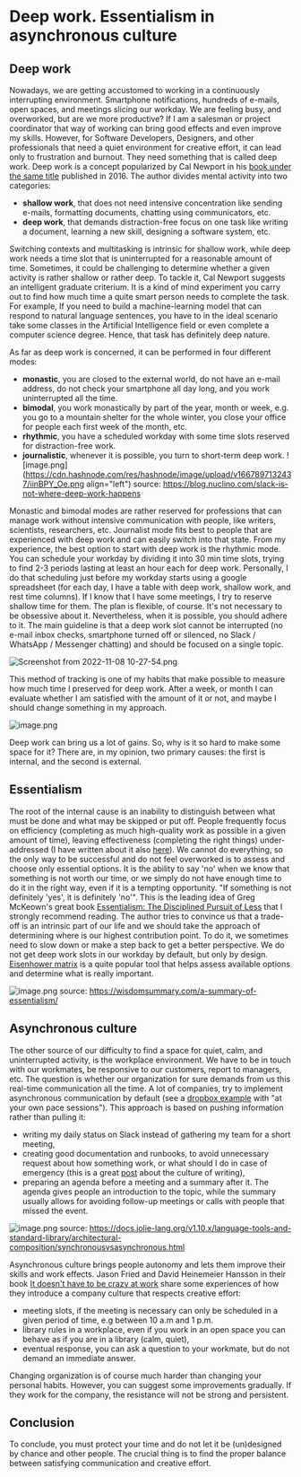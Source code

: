 # Deep work. Essentialism in asynchronous culture


## Deep work
Nowadays, we are getting accustomed to working in a continuously interrupting environment. Smartphone notifications, hundreds of e-mails, open spaces, and meetings slicing our workday. We are feeling busy, and overworked, but are we more productive? 
If I am a salesman or project coordinator that way of working can bring good effects and even improve my skills. However, for Software Developers, Designers, and other professionals that need a quiet environment for creative effort, it can lead only to frustration and burnout. They need something that is called deep work. Deep work is a concept popularized by Cal Newport in his [book under the same title](https://www.amazon.com/Deep-Work-Focused-Success-Distracted/dp/1455586692) published in 2016. The author divides mental activity into two categories:
- **shallow work**, that does not need intensive concentration like sending e-mails, formatting documents, chatting using communicators, etc.
- **deep work**, that demands distraction-free focus on one task like writing a document, learning a new skill, designing a software system, etc.

Switching contexts and multitasking is intrinsic for shallow work, while deep work needs a time slot that is uninterrupted for a reasonable amount of time. Sometimes, it could be challenging to determine whether a given activity is rather shallow or rather deep. To tackle it, Cal Newport suggests an intelligent graduate criterium. It is a kind of mind experiment you carry out to find how much time a quite smart person needs to complete the task. For example, If you need to build a machine-learning model that can respond to natural language sentences, you have to in the ideal scenario take some classes in the Artificial Intelligence field or even complete a computer science degree. Hence, that task has definitely deep nature.

As far as deep work is concerned, it can be performed in four different modes:
- **monastic**, you are closed to the external world, do not have an e-mail address, do not check your smartphone all day long, and you work uninterrupted all the time.
- **bimodal**, you work monastically by part of the year, month or week, e.g. you go to a mountain shelter for the whole winter, you close your office for people each first week of the month, etc.
- **rhythmic**, you have a scheduled workday with some time slots reserved for distraction-free work.
- **journalistic**, whenever it is possible, you turn to short-term deep work.
![image.png](https://cdn.hashnode.com/res/hashnode/image/upload/v1667897132437/iinBPY_Oe.png align="left")
source: https://blog.nuclino.com/slack-is-not-where-deep-work-happens

Monastic and bimodal modes are rather reserved for professions that can manage work without intensive communication with people, like writers, scientists, researchers, etc. Journalist mode fits best to people that are experienced with deep work and can easily switch into that state. From my experience, the best option to start with deep work is the rhythmic mode. You can schedule your workday by dividing it into 30 min time slots, trying to find 2-3 periods lasting at least an hour each for deep work. Personally, I do that scheduling just before my workday starts using a google spreadsheet (for each day, I have a table with deep work, shallow work, and rest time columns). If I know that I have some meetings, I try to reserve shallow time for them. The plan is flexible, of course. It's not necessary to be obsessive about it. Nevertheless, when it is possible, you should adhere to it. The main guideline is that a deep work slot cannot be interrupted (no e-mail inbox checks, smartphone turned off or silenced, no Slack / WhatsApp / Messenger chatting) and should be focused on a single topic.

![Screenshot from 2022-11-08 10-27-54.png](https://cdn.hashnode.com/res/hashnode/image/upload/v1667899696011/1sKbk8uQQ.png)

This method of tracking is one of my habits that make possible to measure how much time I preserved for deep work. After a week, or month I can evaluate whether I am satisfied with the amount of it or not, and maybe I should change something in my approach.

![image.png](https://cdn.hashnode.com/res/hashnode/image/upload/v1667900013390/fL0naxgqr.png)

Deep work can bring us a lot of gains. So, why is it so hard to make some space for it? There are, in my opinion, two primary causes: the first is internal, and the second is external.

## Essentialism
The root of the internal cause is an inability to distinguish between what must be done and what may be skipped or put off. People frequently focus on efficiency (completing as much high-quality work as possible in a given amount of time), leaving effectiveness (completing the right things) under-addressed (I have written about it also [here](https://jorzel.hashnode.dev/continuous-learning-framework#heading-knowledge-of-the-business-domain)). We cannot do everything, so the only way to be successful and do not feel overworked is to assess and choose only essential options. It is the ability to say 'no' when we know that something is not worth our time, or we simply do not have enough time to do it in the right way, even if it is a tempting opportunity. "If something is not definitely 'yes', it is definitely 'no'". This is the leading idea of 
Greg McKeown's great book [Essentialism: The Disciplined Pursuit of Less](https://www.amazon.com/Essentialism-Disciplined-Pursuit-Greg-McKeown/dp/0804137382) that I strongly recommend reading. The author tries to convince us that a trade-off is an intrinsic part of our life and we should take the approach of determining where is our highest contribution point. To do it, we sometimes need to slow down or make a step back to get a better perspective. We do not get deep work slots in our workday by default, but only by design. 
[Eisenhower matrix](https://www.eisenhower.me/eisenhower-matrix/) is a quite popular tool that helps assess available options and determine what is really important.


![image.png](https://cdn.hashnode.com/res/hashnode/image/upload/v1667914880815/wC-C6MLnj.png)
source: https://wisdomsummary.com/a-summary-of-essentialism/

## Asynchronous culture

The other source of our difficulty to find a space for quiet, calm, and uninterrupted activity, is the workplace environment. We have to be in touch with our workmates, be responsive to our customers, report to managers, etc. The question is whether our organization for sure demands from us this real-time communication all the time. A lot of companies, try to implement asynchronous communication by default (see a [dropbox example](https://dropbox.tech/culture/a-day-in-the-life-engineer-onboarding-at-dropbox) with "at your own pace sessions"). This approach is based on pushing information rather than pulling it:
- writing my daily status on Slack instead of gathering my team for a short meeting,
- creating good documentation and runbooks, to avoid unnecessary request about how something work, or what should I do in case of emergency (this is a great [post](https://www.karlsutt.com/articles/communicating-effectively-as-a-developer/) about the culture of writing),
- preparing an agenda before a meeting and a summary after it. The agenda gives people an introduction to the topic, while the summary usually allows for avoiding follow-up meetings or calls with people that missed the event.

![image.png](https://cdn.hashnode.com/res/hashnode/image/upload/v1667914780750/p8NRU5uuH.png)
source: https://docs.jolie-lang.org/v1.10.x/language-tools-and-standard-library/architectural-composition/synchronousvsasynchronous.html


Asynchronous culture brings people autonomy and lets them improve their skills and work effects. Jason Fried and David Heinemeier Hansson in their book [It doesn't have to be crazy at work](https://www.amazon.com/Doesnt-Have-Be-Crazy-Work/dp/0008323445) share some experiences of how they introduce a company culture that respects creative effort:
- meeting slots, if the meeting is necessary can only be scheduled in a given period of time, e.g between 10 a.m and 1 p.m.
- library rules in a workplace, even if you work in an open space you can behave as if you are in a library (calm, quiet),
- eventual response, you can ask a question to your workmate, but do not demand an immediate answer.

Changing organization is of course much harder than changing your personal habits. However, you can suggest some improvements gradually. If they work for the company, the resistance will not be strong and persistent. 


## Conclusion
To conclude, you must protect your time and do not let it be (un)designed by chance and other people. The crucial thing is to find the proper balance between satisfying communication and creative effort.

